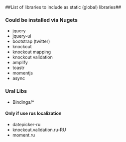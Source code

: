 ##List of libraries to include as static (global) libraries##

### Could be installed via Nugets ###

+ jquery
+ jquery-ui
+ bootstrap (twitter)
+ knockout
+ knockout mapping
+ knockout validation
+ amplify
+ toastr
+ momentjs
+ async

### Ural Libs ###

+ Bindings/*

#### Only if use rus localization ###

+ datepicker-ru
+ knockout.validation.ru-RU
+ moment.ru